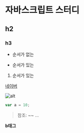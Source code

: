 # 자바스크립트 스터디 

## h2

### h3

- 순서가 없는
 
* 순서가 있는

1. 순서가 있는

[네이버](https://www.naver.com)

![alt](url)

``` js
var a = 10;
```

> 참조: ~~ ...

**b태그**